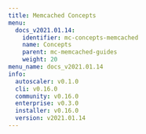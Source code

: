 ```yaml
---
title: Memcached Concepts
menu:
  docs_v2021.01.14:
    identifier: mc-concepts-memcached
    name: Concepts
    parent: mc-memcached-guides
    weight: 20
menu_name: docs_v2021.01.14
info:
  autoscaler: v0.1.0
  cli: v0.16.0
  community: v0.16.0
  enterprise: v0.3.0
  installer: v0.16.0
  version: v2021.01.14
---
```


